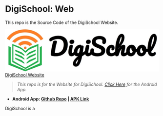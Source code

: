 # DigiSchool: Web

This repo is the Source Code of the DigiSchool Website.

[![Logo](./logo2.png)](https://dipamsen.github.io/DigiSchool-Web/)
[DigiSchool Website](https://dipamsen.github.io/DigiSchool-Web/)

> *This repo is for the Website for DigiSchool. [Click Here](https://github.com/dipamsen/DigiSchool-App) for the Android App.*

- **Android App: [Github Repo]( https://github.com/dipamsen/DigiSchool-App ) | [APK Link](https://drive.google.com/drive/folders/16F14zIZ6pQgZ-JsOBIgZbXapbkh-F0ey?usp=sharing)**


DigiSchool is a 

